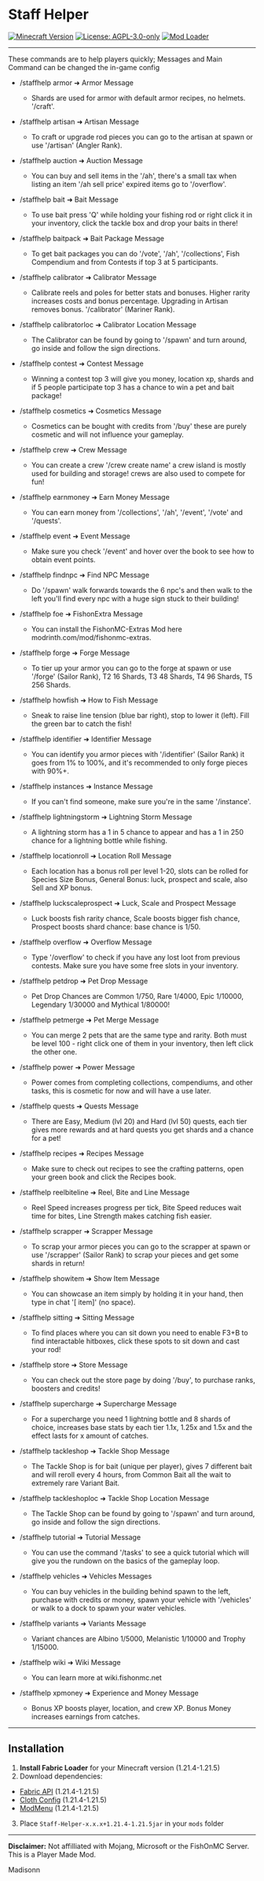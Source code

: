 # Staff Helper

[![Minecraft Version](https://img.shields.io/badge/Minecraft-1.21.4%20to%201.21.5-blue)](https://minecraft.net)
[![License: AGPL-3.0-only](https://img.shields.io/badge/License-AGPL--3.0--only-green)](https://opensource.org/licenses/AGPL-3.0)
[![Mod Loader](https://img.shields.io/badge/Mod%20Loader-Fabric-orange)](https://fabricmc.net)

---

These commands are to help players quickly; Messages and Main Command can be changed the in-game config

- /staffhelp armor ➜ Armor Message
  - Shards are used for armor with default armor recipes, no helmets. '/craft'.


- /staffhelp artisan ➜ Artisan Message
  - To craft or upgrade rod pieces you can go to the artisan at spawn or use '/artisan' (Angler Rank).


- /staffhelp auction ➜ Auction Message
  - You can buy and sell items in the '/ah', there's a small tax when listing an item '/ah sell price' expired items go to '/overflow'.


- /staffhelp bait ➜ Bait Message
  - To use bait press 'Q' while holding your fishing rod or right click it in your inventory, click the tackle box and drop your baits in there!


- /staffhelp baitpack ➜ Bait Package Message
  - To get bait packages you can do '/vote', '/ah', '/collections', Fish Compendium and from Contests if top 3 at 5 participants.


- /staffhelp calibrator ➜ Calibrator Message
  - Calibrate reels and poles for better stats and bonuses. Higher rarity increases costs and bonus percentage. Upgrading in Artisan removes bonus. '/calibrator' (Mariner Rank).


- /staffhelp calibratorloc ➜ Calibrator Location Message
  - The Calibrator can be found by going to '/spawn' and turn around, go inside and follow the sign directions.


- /staffhelp contest ➜ Contest Message
  - Winning a contest top 3 will give you money, location xp, shards and if 5 people participate top 3 has a chance to win a pet and bait package!


- /staffhelp cosmetics ➜ Cosmetics Message
  - Cosmetics can be bought with credits from '/buy' these are purely cosmetic and will not influence your gameplay.


- /staffhelp crew ➜ Crew Message
  - You can create a crew '/crew create name' a crew island is mostly used for building and storage! crews are also used to compete for fun!


- /staffhelp earnmoney ➜ Earn Money Message
  - You can earn money from '/collections', '/ah', '/event', '/vote' and '/quests'.


- /staffhelp event ➜ Event Message
  - Make sure you check '/event' and hover over the book to see how to obtain event points.


- /staffhelp findnpc ➜ Find NPC Message
  - Do '/spawn' walk forwards towards the 6 npc's and then walk to the left you'll find every npc with a huge sign stuck to their building!


- /staffhelp foe ➜ FishonExtra Message
  - You can install the FishonMC-Extras Mod here modrinth.com/mod/fishonmc-extras.


- /staffhelp forge ➜ Forge Message
  - To tier up your armor you can go to the forge at spawn or use '/forge' (Sailor Rank), T2 16 Shards, T3 48 Shards, T4 96 Shards, T5 256 Shards.


- /staffhelp howfish ➜ How to Fish Message
  - Sneak to raise line tension (blue bar right), stop to lower it (left). Fill the green bar to catch the fish!


- /staffhelp identifier ➜ Identifier Message
  - You can identify you armor pieces with '/identifier' (Sailor Rank) it goes from 1% to 100%, and it's recommended to only forge pieces with 90%+.


- /staffhelp instances ➜ Instance Message
  - If you can't find someone, make sure you're in the same '/instance'.


- /staffhelp lightningstorm ➜ Lightning Storm Message
  - A lightning storm has a 1 in 5 chance to appear and has a 1 in 250 chance for a lightning bottle while fishing.


- /staffhelp locationroll ➜ Location Roll Message
  - Each location has a bonus roll per level 1-20, slots can be rolled for Species Size Bonus, General Bonus: luck, prospect and scale, also Sell and XP bonus.


- /staffhelp luckscaleprospect ➜ Luck, Scale and Prospect Message
  - Luck boosts fish rarity chance, Scale boosts bigger fish chance, Prospect boosts shard chance: base chance is 1/50.


- /staffhelp overflow ➜ Overflow Message
  - Type '/overflow' to check if you have any lost loot from previous contests. Make sure you have some free slots in your inventory.


- /staffhelp petdrop ➜ Pet Drop Message
  - Pet Drop Chances are Common 1/750, Rare 1/4000, Epic 1/10000, Legendary 1/30000 and Mythical 1/80000!


- /staffhelp petmerge ➜ Pet Merge Message
  - You can merge 2 pets that are the same type and rarity. Both must be level 100 - right click one of them in your inventory, then left click the other one.


- /staffhelp power ➜ Power Message
  - Power comes from completing collections, compendiums, and other tasks, this is cosmetic for now and will have a use later.


- /staffhelp quests ➜ Quests Message
  - There are Easy, Medium (lvl 20) and Hard (lvl 50) quests, each tier gives more rewards and at hard quests you get shards and a chance for a pet!


- /staffhelp recipes ➜ Recipes Message
  - Make sure to check out recipes to see the crafting patterns, open your green book and click the Recipes book.


- /staffhelp reelbiteline ➜ Reel, Bite and Line Message
  - Reel Speed increases progress per tick, Bite Speed reduces wait time for bites, Line Strength makes catching fish easier.


- /staffhelp scrapper ➜ Scrapper Message
  - To scrap your armor pieces you can go to the scrapper at spawn or use '/scrapper' (Sailor Rank) to scrap your pieces and get some shards in return!


- /staffhelp showitem ➜ Show Item Message
  - You can showcase an item simply by holding it in your hand, then type in chat '[ item]' (no space).


- /staffhelp sitting ➜ Sitting Message
  - To find places where you can sit down you need to enable F3+B to find interactable hitboxes, click these spots to sit down and cast your rod!


- /staffhelp store ➜ Store Message
  - You can check out the store page by doing '/buy', to purchase ranks, boosters and credits!


- /staffhelp supercharge ➜ Supercharge Message
  - For a supercharge you need 1 lightning bottle and 8 shards of choice, increases base stats by each tier 1.1x, 1.25x and 1.5x and the effect lasts for x amount of catches.


- /staffhelp tackleshop ➜ Tackle Shop Message
  - The Tackle Shop is for bait (unique per player), gives 7 different bait and will reroll every 4 hours, from Common Bait all the wait to extremely rare Variant Bait.


- /staffhelp tackleshoploc ➜ Tackle Shop Location Message
  - The Tackle Shop can be found by going to '/spawn' and turn around, go inside and follow the sign directions.


- /staffhelp tutorial ➜ Tutorial Message
  - You can use the command '/tasks' to see a quick tutorial which will give you the rundown on the basics of the gameplay loop.


- /staffhelp vehicles ➜ Vehicles Messages
  - You can buy vehicles in the building behind spawn to the left, purchase with credits or money, spawn your vehicle with '/vehicles' or walk to a dock to spawn your water vehicles.


- /staffhelp variants ➜ Variants Message
  - Variant chances are Albino 1/5000, Melanistic 1/10000 and Trophy 1/15000.


- /staffhelp wiki ➜ Wiki Message
  - You can learn more at wiki.fishonmc.net


- /staffhelp xpmoney ➜ Experience and Money Message
  - Bonus XP boosts player, location, and crew XP. Bonus Money increases earnings from catches.

---

## Installation
1. **Install Fabric Loader** for your Minecraft version (1.21.4-1.21.5)
2. Download dependencies:
  - [Fabric API](https://modrinth.com/mod/fabric-api) (1.21.4-1.21.5)
  - [Cloth Config](https://modrinth.com/mod/cloth-config) (1.21.4-1.21.5)
  - [ModMenu](https://modrinth.com/mod/modmenu) (1.21.4-1.21.5)
3. Place `Staff-Helper-x.x.x+1.21.4-1.21.5jar` in your `mods` folder

---

**Disclaimer:** Not affilliated with Mojang, Microsoft or the FishOnMC Server. This is a Player Made Mod.

Madisonn
